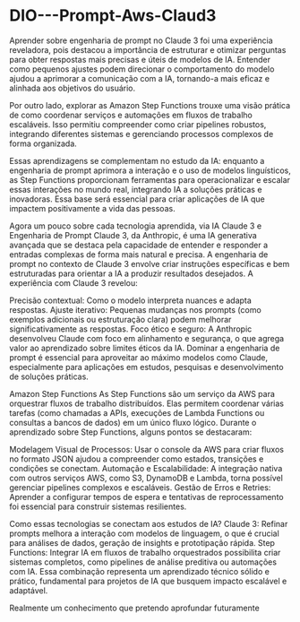 # DIO---Prompt-Aws-Claud3
Aprender sobre engenharia de prompt no Claude 3 foi uma experiência reveladora, pois destacou a importância de estruturar e otimizar perguntas para obter respostas mais precisas e úteis de modelos de IA. Entender como pequenos ajustes podem direcionar o comportamento do modelo ajudou a aprimorar a comunicação com a IA, tornando-a mais eficaz e alinhada aos objetivos do usuário.

Por outro lado, explorar as Amazon Step Functions trouxe uma visão prática de como coordenar serviços e automações em fluxos de trabalho escaláveis. Isso permitiu compreender como criar pipelines robustos, integrando diferentes sistemas e gerenciando processos complexos de forma organizada.

Essas aprendizagens se complementam no estudo da IA: enquanto a engenharia de prompt aprimora a interação e o uso de modelos linguísticos, as Step Functions proporcionam ferramentas para operacionalizar e escalar essas interações no mundo real, integrando IA a soluções práticas e inovadoras. Essa base será essencial para criar aplicações de IA que impactem positivamente a vida das pessoas.

Agora um pouco sobre cada tecnologia aprendida, via IA
Claude 3 e Engenharia de Prompt
Claude 3, da Anthropic, é uma IA generativa avançada que se destaca pela capacidade de entender e responder a entradas complexas de forma mais natural e precisa. A engenharia de prompt no contexto de Claude 3 envolve criar instruções específicas e bem estruturadas para orientar a IA a produzir resultados desejados. A experiência com Claude 3 revelou:

Precisão contextual: Como o modelo interpreta nuances e adapta respostas.
Ajuste iterativo: Pequenas mudanças nos prompts (como exemplos adicionais ou estruturação clara) podem melhorar significativamente as respostas.
Foco ético e seguro: A Anthropic desenvolveu Claude com foco em alinhamento e segurança, o que agrega valor ao aprendizado sobre limites éticos da IA.
Dominar a engenharia de prompt é essencial para aproveitar ao máximo modelos como Claude, especialmente para aplicações em estudos, pesquisas e desenvolvimento de soluções práticas.

Amazon Step Functions
As Step Functions são um serviço da AWS para orquestrar fluxos de trabalho distribuídos. Elas permitem coordenar várias tarefas (como chamadas a APIs, execuções de Lambda Functions ou consultas a bancos de dados) em um único fluxo lógico. Durante o aprendizado sobre Step Functions, alguns pontos se destacaram:

Modelagem Visual de Processos: Usar o console da AWS para criar fluxos no formato JSON ajudou a compreender como estados, transições e condições se conectam.
Automação e Escalabilidade: A integração nativa com outros serviços AWS, como S3, DynamoDB e Lambda, torna possível gerenciar pipelines complexos e escaláveis.
Gestão de Erros e Retries: Aprender a configurar tempos de espera e tentativas de reprocessamento foi essencial para construir sistemas resilientes.

Como essas tecnologias se conectam aos estudos de IA?
Claude 3: Refinar prompts melhora a interação com modelos de linguagem, o que é crucial para análises de dados, geração de insights e prototipação rápida.
Step Functions: Integrar IA em fluxos de trabalho orquestrados possibilita criar sistemas completos, como pipelines de análise preditiva ou automações com IA.
Essa combinação representa um aprendizado técnico sólido e prático, fundamental para projetos de IA que busquem impacto escalável e adaptável.

Realmente um conhecimento que pretendo aprofundar futuramente
